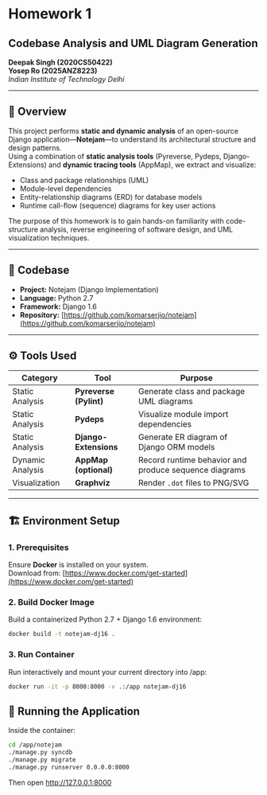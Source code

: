 # Homework 1  
## Codebase Analysis and UML Diagram Generation  

**Deepak Singh (2020CS50422)**  
**Yosep Ro (2025ANZ8223)**  
*Indian Institute of Technology Delhi*  

---

## 📘 Overview  

This project performs **static and dynamic analysis** of an open-source Django application—**Notejam**—to understand its architectural structure and design patterns.  
Using a combination of **static analysis tools** (Pyreverse, Pydeps, Django-Extensions) and **dynamic tracing tools** (AppMap), we extract and visualize:  

- Class and package relationships (UML)  
- Module-level dependencies  
- Entity-relationship diagrams (ERD) for database models  
- Runtime call-flow (sequence) diagrams for key user actions  

The purpose of this homework is to gain hands-on familiarity with code-structure analysis, reverse engineering of software design, and UML visualization techniques.

---

## 🧩 Codebase  

- **Project:** Notejam (Django Implementation)  
- **Language:** Python 2.7  
- **Framework:** Django 1.6  
- **Repository:** [https://github.com/komarserjio/notejam](https://github.com/komarserjio/notejam)  

---

## ⚙️ Tools Used  

| Category | Tool | Purpose |
|-----------|------|----------|
| Static Analysis | **Pyreverse (Pylint)** | Generate class and package UML diagrams |
| Static Analysis | **Pydeps** | Visualize module import dependencies |
| Static Analysis | **Django-Extensions** | Generate ER diagram of Django ORM models |
| Dynamic Analysis | **AppMap (optional)** | Record runtime behavior and produce sequence diagrams |
| Visualization | **Graphviz** | Render `.dot` files to PNG/SVG |

---

## 🏗️ Environment Setup  

### 1. Prerequisites  
Ensure **Docker** is installed on your system.  
Download from: [https://www.docker.com/get-started](https://www.docker.com/get-started)

### 2. Build Docker Image  
Build a containerized Python 2.7 + Django 1.6 environment:

```bash
docker build -t notejam-dj16 .
```

### 3. Run Container
Run interactively and mount your current directory into /app:

```bash
docker run -it -p 8000:8000 -v .:/app notejam-dj16
```

## 🚀 Running the Application
Inside the container:

```bash
cd /app/notejam
./manage.py syncdb
./manage.py migrate
./manage.py runserver 0.0.0.0:8000
```
Then open http://127.0.0.1:8000
